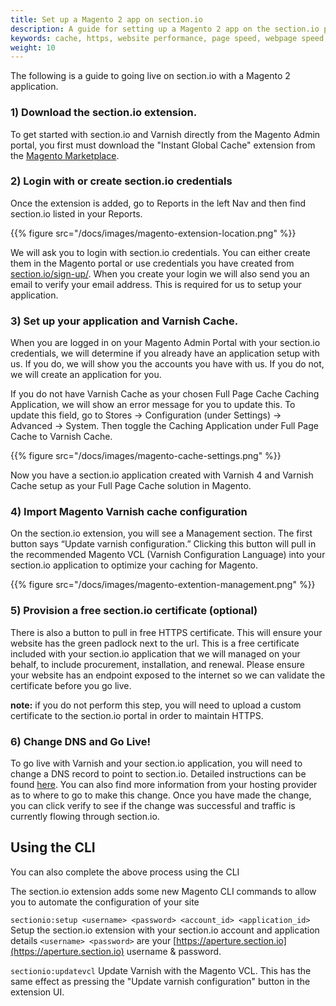 ```yaml
---
title: Set up a Magento 2 app on section.io
description: A guide for setting up a Magento 2 app on the section.io platform.
keywords: cache, https, website performance, page speed, webpage speed, website security, content delivery network, CDN
weight: 10
---
```


The following is a guide to going live on section.io with a Magento 2 application.

### 1) Download the section.io extension.

To get started with section.io and Varnish directly from the Magento Admin portal, you first must download the "Instant Global Cache" extension from the [Magento Marketplace](https://marketplace.magento.com/sectionio-metrics.html).

### 2) Login with or create section.io credentials

Once the extension is added, go to Reports in the left Nav and then find section.io listed in your Reports.

{{% figure src="/docs/images/magento-extension-location.png" %}}

We will ask you to login with section.io credentials. You can either create them in the Magento portal or use credentials you have created from [section.io/sign-up/](https://www.section.io/sign-up/). When you create your login we will also send you an email to verify your email address. This is required for us to setup your application.

### 3) Set up your application and Varnish Cache.

When you are logged in on your Magento Admin Portal with your section.io credentials, we will determine if you already have an application setup with us. If you do, we will show you the accounts you have with us. If you do not, we will create an application for you.

If you do not have Varnish Cache as your chosen Full Page Cache Caching Application, we will show an error message for you to update this. To update this field, go to Stores -> Configuration (under Settings) -> Advanced -> System. Then toggle the Caching Application under Full Page Cache to Varnish Cache.

{{% figure src="/docs/images/magento-cache-settings.png" %}}

Now you have a section.io application created with Varnish 4 and Varnish Cache setup as your Full Page Cache solution in Magento.

### 4) Import Magento Varnish cache configuration

On the section.io extension, you will see a Management section. The first button says “Update varnish configuration.” Clicking this button will pull in the recommended Magento VCL (Varnish Configuration Language) into your section.io application to optimize your caching for Magento.

{{% figure src="/docs/images/magento-extention-management.png" %}}

### 5) Provision a free section.io certificate (optional)

There is also a button to pull in free HTTPS certificate. This will ensure your website has the green padlock next to the url. This is a free certificate included with your section.io application that we will managed on your behalf, to include procurement, installation, and renewal. Please ensure your website has an endpoint exposed to the internet so we can validate the certificate before you go live.

**note:** if you do not perform this step, you will need to upload a custom certificate to the section.io portal in order to maintain HTTPS.

### 6) Change DNS and Go Live!

To go live with Varnish and your section.io application, you will need to change a DNS record to point to section.io. Detailed instructions can be found [here](https://www.section.io/docs/change-dns/#dns-hosting-with-your-current-provider). You can also find more information from your hosting provider as to where to go to make this change. Once you have made the change, you can click verify to see if the change was successful and traffic is currently flowing through section.io.

## Using the CLI

You can also complete the above process using the CLI

The section.io extension adds some new Magento CLI commands to allow you to automate the configuration of your site

`sectionio:setup <username> <password> <account_id> <application_id>`
Setup the section.io extension with your section.io account and application details `<username> <password>` are your [https://aperture.section.io](https://aperture.section.io) username & password.

`sectionio:updatevcl`
Update Varnish with the Magento VCL. This has the same effect as pressing the "Update varnish configuration" button in the extension UI.

  [free Turpentine Magento extension]: http://www.magentocommerce.com/magento-connect/turpentine-varnish-cache.html
  [official instructions]: https://github.com/nexcess/magento-turpentine/wiki/Installation
  [lastest section.io cli bridge here]: https://github.com/section-io/varnish-cli-bridge/releases/latest
  [Configure and use Varnish]: http://devdocs.magento.com/guides/v2.0/config-guide/varnish/config-varnish.html
  [Install Varnish]: http://devdocs.magento.com/guides/v2.0/config-guide/varnish/config-varnish-install.html
  [Configure Varnish and your web server]: http://devdocs.magento.com/guides/v2.0/config-guide/varnish/config-varnish-configure.html
  [Configure Magento to use Varnish]: http://devdocs.magento.com/guides/v2.0/config-guide/varnish/config-varnish-magento.html
